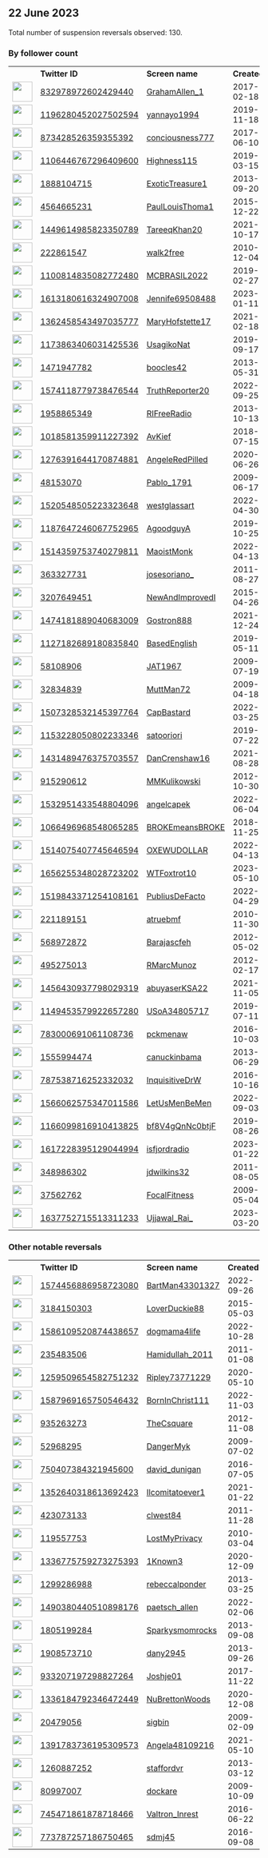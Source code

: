 
## 22 June 2023
Total number of suspension reversals observed: 130.

### By follower count
<table><tr><th></th><th align="left">Twitter ID</th><th align="left">Screen name</th>
<th align="left">Created</th><th align="left">Status</th><th align="left">Suspended</th><th align="left">Followers</th>
<tr><td><a href="https://pbs.twimg.com/profile_images/1600470480473018374/9qF2m59R_normal.jpg"><img src="https://pbs.twimg.com/profile_images/1600470480473018374/9qF2m59R_normal.jpg" width="40px" height="40px" align="center"/></a></td><td><a href="https://twitter.com/intent/user?user_id=832978972602429440">832978972602429440</a></td><td><a href="https://twitter.com/GrahamAllen_1">GrahamAllen_1</a></td><td>2017-02-18</td><td align="center"></td><td>2023-06-21</td><td>351884</td></tr>
<tr><td><a href="https://pbs.twimg.com/profile_images/1673511464097701893/SIT0xXHM_normal.jpg"><img src="https://pbs.twimg.com/profile_images/1673511464097701893/SIT0xXHM_normal.jpg" width="40px" height="40px" align="center"/></a></td><td><a href="https://twitter.com/intent/user?user_id=1196280452027502594">1196280452027502594</a></td><td><a href="https://twitter.com/yannayo1994">yannayo1994</a></td><td>2019-11-18</td><td align="center"></td><td>2022-11-04</td><td>16682</td></tr>
<tr><td><a href="https://pbs.twimg.com/profile_images/1142585419760115712/PNLFMNCI_normal.jpg"><img src="https://pbs.twimg.com/profile_images/1142585419760115712/PNLFMNCI_normal.jpg" width="40px" height="40px" align="center"/></a></td><td><a href="https://twitter.com/intent/user?user_id=873428526359355392">873428526359355392</a></td><td><a href="https://twitter.com/conciousness777">conciousness777</a></td><td>2017-06-10</td><td align="center"></td><td></td><td>15819</td></tr>
<tr><td><a href="https://pbs.twimg.com/profile_images/1672303280058421248/Uj5uPj4a_normal.jpg"><img src="https://pbs.twimg.com/profile_images/1672303280058421248/Uj5uPj4a_normal.jpg" width="40px" height="40px" align="center"/></a></td><td><a href="https://twitter.com/intent/user?user_id=1106446767296409600">1106446767296409600</a></td><td><a href="https://twitter.com/Highness115">Highness115</a></td><td>2019-03-15</td><td align="center"></td><td></td><td>12844</td></tr>
<tr><td><a href="https://pbs.twimg.com/profile_images/378800000484589695/e9625e37995493e95132ede2c074b2f4_normal.jpeg"><img src="https://pbs.twimg.com/profile_images/378800000484589695/e9625e37995493e95132ede2c074b2f4_normal.jpeg" width="40px" height="40px" align="center"/></a></td><td><a href="https://twitter.com/intent/user?user_id=1888104715">1888104715</a></td><td><a href="https://twitter.com/ExoticTreasure1">ExoticTreasure1</a></td><td>2013-09-20</td><td align="center"></td><td>2023-06-14</td><td>11689</td></tr>
<tr><td><a href="https://pbs.twimg.com/profile_images/1622326045004144642/4TRKoZP3_normal.jpg"><img src="https://pbs.twimg.com/profile_images/1622326045004144642/4TRKoZP3_normal.jpg" width="40px" height="40px" align="center"/></a></td><td><a href="https://twitter.com/intent/user?user_id=4564665231">4564665231</a></td><td><a href="https://twitter.com/PaulLouisThoma1">PaulLouisThoma1</a></td><td>2015-12-22</td><td align="center"></td><td>2023-06-20</td><td>10043</td></tr>
<tr><td><a href="https://pbs.twimg.com/profile_images/1585282624418783235/UCTRHKQF_normal.jpg"><img src="https://pbs.twimg.com/profile_images/1585282624418783235/UCTRHKQF_normal.jpg" width="40px" height="40px" align="center"/></a></td><td><a href="https://twitter.com/intent/user?user_id=1449614985823350789">1449614985823350789</a></td><td><a href="https://twitter.com/TareeqKhan20">TareeqKhan20</a></td><td>2021-10-17</td><td align="center"></td><td>2023-03-21</td><td>9160</td></tr>
<tr><td><a href="https://pbs.twimg.com/profile_images/1166428080736370688/ZK2eEJz3_normal.jpg"><img src="https://pbs.twimg.com/profile_images/1166428080736370688/ZK2eEJz3_normal.jpg" width="40px" height="40px" align="center"/></a></td><td><a href="https://twitter.com/intent/user?user_id=222861547">222861547</a></td><td><a href="https://twitter.com/walk2free">walk2free</a></td><td>2010-12-04</td><td align="center"></td><td></td><td>8860</td></tr>
<tr><td><a href="https://pbs.twimg.com/profile_images/1162506070302035968/7so4Hst9_normal.jpg"><img src="https://pbs.twimg.com/profile_images/1162506070302035968/7so4Hst9_normal.jpg" width="40px" height="40px" align="center"/></a></td><td><a href="https://twitter.com/intent/user?user_id=1100814835082772480">1100814835082772480</a></td><td><a href="https://twitter.com/MCBRASIL2022">MCBRASIL2022</a></td><td>2019-02-27</td><td align="center"></td><td>2022-09-27</td><td>3915</td></tr>
<tr><td><a href="https://pbs.twimg.com/profile_images/1674114328289501194/IM8wwxUO_normal.jpg"><img src="https://pbs.twimg.com/profile_images/1674114328289501194/IM8wwxUO_normal.jpg" width="40px" height="40px" align="center"/></a></td><td><a href="https://twitter.com/intent/user?user_id=1613180616324907008">1613180616324907008</a></td><td><a href="https://twitter.com/Jennife69508488">Jennife69508488</a></td><td>2023-01-11</td><td align="center"></td><td>2023-06-19</td><td>2884</td></tr>
<tr><td><a href="https://pbs.twimg.com/profile_images/1557198063697121282/leBe2HtP_normal.jpg"><img src="https://pbs.twimg.com/profile_images/1557198063697121282/leBe2HtP_normal.jpg" width="40px" height="40px" align="center"/></a></td><td><a href="https://twitter.com/intent/user?user_id=1362458543497035777">1362458543497035777</a></td><td><a href="https://twitter.com/MaryHofstette17">MaryHofstette17</a></td><td>2021-02-18</td><td align="center"></td><td>2022-08-14</td><td>2872</td></tr>
<tr><td><a href="https://pbs.twimg.com/profile_images/1478061854941274112/8OLROlME_normal.jpg"><img src="https://pbs.twimg.com/profile_images/1478061854941274112/8OLROlME_normal.jpg" width="40px" height="40px" align="center"/></a></td><td><a href="https://twitter.com/intent/user?user_id=1173863406031425536">1173863406031425536</a></td><td><a href="https://twitter.com/UsagikoNat">UsagikoNat</a></td><td>2019-09-17</td><td align="center"></td><td>2022-03-11</td><td>2633</td></tr>
<tr><td><a href="https://pbs.twimg.com/profile_images/1671863088574758913/1b3b_3e3_normal.jpg"><img src="https://pbs.twimg.com/profile_images/1671863088574758913/1b3b_3e3_normal.jpg" width="40px" height="40px" align="center"/></a></td><td><a href="https://twitter.com/intent/user?user_id=1471947782">1471947782</a></td><td><a href="https://twitter.com/boocles42">boocles42</a></td><td>2013-05-31</td><td align="center"></td><td>2022-02-13</td><td>1969</td></tr>
<tr><td><a href="https://pbs.twimg.com/profile_images/1574122413993783296/kFIBjNu7_normal.jpg"><img src="https://pbs.twimg.com/profile_images/1574122413993783296/kFIBjNu7_normal.jpg" width="40px" height="40px" align="center"/></a></td><td><a href="https://twitter.com/intent/user?user_id=1574118779738476544">1574118779738476544</a></td><td><a href="https://twitter.com/TruthReporter20">TruthReporter20</a></td><td>2022-09-25</td><td align="center"></td><td>2023-06-15</td><td>1936</td></tr>
<tr><td><a href="https://pbs.twimg.com/profile_images/413773069497290755/od2uqJxi_normal.png"><img src="https://pbs.twimg.com/profile_images/413773069497290755/od2uqJxi_normal.png" width="40px" height="40px" align="center"/></a></td><td><a href="https://twitter.com/intent/user?user_id=1958865349">1958865349</a></td><td><a href="https://twitter.com/RIFreeRadio">RIFreeRadio</a></td><td>2013-10-13</td><td align="center"></td><td>2023-06-13</td><td>1857</td></tr>
<tr><td><a href="https://pbs.twimg.com/profile_images/1237297928328351745/q4-z9oYC_normal.jpg"><img src="https://pbs.twimg.com/profile_images/1237297928328351745/q4-z9oYC_normal.jpg" width="40px" height="40px" align="center"/></a></td><td><a href="https://twitter.com/intent/user?user_id=1018581359911227392">1018581359911227392</a></td><td><a href="https://twitter.com/AvKief">AvKief</a></td><td>2018-07-15</td><td align="center"></td><td>2023-06-20</td><td>1780</td></tr>
<tr><td><a href="https://pbs.twimg.com/profile_images/1283372401531580417/5hxYTSDR_normal.jpg"><img src="https://pbs.twimg.com/profile_images/1283372401531580417/5hxYTSDR_normal.jpg" width="40px" height="40px" align="center"/></a></td><td><a href="https://twitter.com/intent/user?user_id=1276391644170874881">1276391644170874881</a></td><td><a href="https://twitter.com/AngeleRedPilled">AngeleRedPilled</a></td><td>2020-06-26</td><td align="center"></td><td></td><td>1489</td></tr>
<tr><td><a href="https://pbs.twimg.com/profile_images/1322999444888035331/oC13Kt6P_normal.jpg"><img src="https://pbs.twimg.com/profile_images/1322999444888035331/oC13Kt6P_normal.jpg" width="40px" height="40px" align="center"/></a></td><td><a href="https://twitter.com/intent/user?user_id=48153070">48153070</a></td><td><a href="https://twitter.com/Pablo_1791">Pablo_1791</a></td><td>2009-06-17</td><td align="center"></td><td></td><td>1476</td></tr>
<tr><td><a href="https://pbs.twimg.com/profile_images/1520548728842633223/AHsBXymD_normal.jpg"><img src="https://pbs.twimg.com/profile_images/1520548728842633223/AHsBXymD_normal.jpg" width="40px" height="40px" align="center"/></a></td><td><a href="https://twitter.com/intent/user?user_id=1520548505223323648">1520548505223323648</a></td><td><a href="https://twitter.com/westglassart">westglassart</a></td><td>2022-04-30</td><td align="center"></td><td>2023-06-17</td><td>911</td></tr>
<tr><td><a href="https://pbs.twimg.com/profile_images/1670047641504186368/pofboHez_normal.jpg"><img src="https://pbs.twimg.com/profile_images/1670047641504186368/pofboHez_normal.jpg" width="40px" height="40px" align="center"/></a></td><td><a href="https://twitter.com/intent/user?user_id=1187647246067752965">1187647246067752965</a></td><td><a href="https://twitter.com/AgoodguyA">AgoodguyA</a></td><td>2019-10-25</td><td align="center"></td><td>2023-06-14</td><td>851</td></tr>
<tr><td><a href="https://pbs.twimg.com/profile_images/1672643106246631425/0lG_k6Do_normal.jpg"><img src="https://pbs.twimg.com/profile_images/1672643106246631425/0lG_k6Do_normal.jpg" width="40px" height="40px" align="center"/></a></td><td><a href="https://twitter.com/intent/user?user_id=1514359753740279811">1514359753740279811</a></td><td><a href="https://twitter.com/MaoistMonk">MaoistMonk</a></td><td>2022-04-13</td><td align="center"></td><td>2023-01-01</td><td>832</td></tr>
<tr><td><a href="https://pbs.twimg.com/profile_images/1503113654136356864/IiumkCzI_normal.jpg"><img src="https://pbs.twimg.com/profile_images/1503113654136356864/IiumkCzI_normal.jpg" width="40px" height="40px" align="center"/></a></td><td><a href="https://twitter.com/intent/user?user_id=363327731">363327731</a></td><td><a href="https://twitter.com/josesoriano_">josesoriano_</a></td><td>2011-08-27</td><td align="center"></td><td>2022-06-01</td><td>736</td></tr>
<tr><td><a href="https://pbs.twimg.com/profile_images/1342943653204025348/4EiH9K3z_normal.jpg"><img src="https://pbs.twimg.com/profile_images/1342943653204025348/4EiH9K3z_normal.jpg" width="40px" height="40px" align="center"/></a></td><td><a href="https://twitter.com/intent/user?user_id=3207649451">3207649451</a></td><td><a href="https://twitter.com/NewAndImprovedI">NewAndImprovedI</a></td><td>2015-04-26</td><td align="center"></td><td></td><td>680</td></tr>
<tr><td><a href="https://pbs.twimg.com/profile_images/1611490600062451712/YFRffhD8_normal.jpg"><img src="https://pbs.twimg.com/profile_images/1611490600062451712/YFRffhD8_normal.jpg" width="40px" height="40px" align="center"/></a></td><td><a href="https://twitter.com/intent/user?user_id=1474181889040683009">1474181889040683009</a></td><td><a href="https://twitter.com/Gostron888">Gostron888</a></td><td>2021-12-24</td><td align="center"></td><td>2023-01-12</td><td>656</td></tr>
<tr><td><a href="https://pbs.twimg.com/profile_images/1575476339263426563/7poInJ--_normal.jpg"><img src="https://pbs.twimg.com/profile_images/1575476339263426563/7poInJ--_normal.jpg" width="40px" height="40px" align="center"/></a></td><td><a href="https://twitter.com/intent/user?user_id=1127182689180835840">1127182689180835840</a></td><td><a href="https://twitter.com/BasedEnglish">BasedEnglish</a></td><td>2019-05-11</td><td align="center"></td><td>2022-11-07</td><td>621</td></tr>
<tr><td><a href="https://pbs.twimg.com/profile_images/1330098010064359424/tcTFhOMo_normal.jpg"><img src="https://pbs.twimg.com/profile_images/1330098010064359424/tcTFhOMo_normal.jpg" width="40px" height="40px" align="center"/></a></td><td><a href="https://twitter.com/intent/user?user_id=58108906">58108906</a></td><td><a href="https://twitter.com/JAT1967">JAT1967</a></td><td>2009-07-19</td><td align="center"></td><td></td><td>589</td></tr>
<tr><td><a href="https://pbs.twimg.com/profile_images/654472974582444033/8Qw2n5I6_normal.png"><img src="https://pbs.twimg.com/profile_images/654472974582444033/8Qw2n5I6_normal.png" width="40px" height="40px" align="center"/></a></td><td><a href="https://twitter.com/intent/user?user_id=32834839">32834839</a></td><td><a href="https://twitter.com/MuttMan72">MuttMan72</a></td><td>2009-04-18</td><td align="center"></td><td>2022-08-03</td><td>539</td></tr>
<tr><td><a href="https://pbs.twimg.com/profile_images/1508514155967520774/AioU9CEC_normal.jpg"><img src="https://pbs.twimg.com/profile_images/1508514155967520774/AioU9CEC_normal.jpg" width="40px" height="40px" align="center"/></a></td><td><a href="https://twitter.com/intent/user?user_id=1507328532145397764">1507328532145397764</a></td><td><a href="https://twitter.com/CapBastard">CapBastard</a></td><td>2022-03-25</td><td align="center"></td><td>2022-07-26</td><td>505</td></tr>
<tr><td><a href="https://pbs.twimg.com/profile_images/1591424372580921345/h9khUGPt_normal.jpg"><img src="https://pbs.twimg.com/profile_images/1591424372580921345/h9khUGPt_normal.jpg" width="40px" height="40px" align="center"/></a></td><td><a href="https://twitter.com/intent/user?user_id=1153228050802233346">1153228050802233346</a></td><td><a href="https://twitter.com/satooriori">satooriori</a></td><td>2019-07-22</td><td align="center"></td><td>2023-01-29</td><td>473</td></tr>
<tr><td><a href="https://pbs.twimg.com/profile_images/1645360852802088960/kTVl33-w_normal.jpg"><img src="https://pbs.twimg.com/profile_images/1645360852802088960/kTVl33-w_normal.jpg" width="40px" height="40px" align="center"/></a></td><td><a href="https://twitter.com/intent/user?user_id=1431489476375703557">1431489476375703557</a></td><td><a href="https://twitter.com/DanCrenshaw16">DanCrenshaw16</a></td><td>2021-08-28</td><td align="center"></td><td>2023-06-14</td><td>462</td></tr>
<tr><td><a href="https://pbs.twimg.com/profile_images/1559027712941080576/hrO66DCP_normal.jpg"><img src="https://pbs.twimg.com/profile_images/1559027712941080576/hrO66DCP_normal.jpg" width="40px" height="40px" align="center"/></a></td><td><a href="https://twitter.com/intent/user?user_id=915290612">915290612</a></td><td><a href="https://twitter.com/MMKulikowski">MMKulikowski</a></td><td>2012-10-30</td><td align="center"></td><td>2022-10-20</td><td>423</td></tr>
<tr><td><a href="https://pbs.twimg.com/profile_images/1609473665737056256/vm50zv25_normal.jpg"><img src="https://pbs.twimg.com/profile_images/1609473665737056256/vm50zv25_normal.jpg" width="40px" height="40px" align="center"/></a></td><td><a href="https://twitter.com/intent/user?user_id=1532951433548804096">1532951433548804096</a></td><td><a href="https://twitter.com/angelcapek">angelcapek</a></td><td>2022-06-04</td><td align="center"></td><td>2023-02-11</td><td>387</td></tr>
<tr><td><a href="https://pbs.twimg.com/profile_images/1597914799630950401/XbJOoP1i_normal.jpg"><img src="https://pbs.twimg.com/profile_images/1597914799630950401/XbJOoP1i_normal.jpg" width="40px" height="40px" align="center"/></a></td><td><a href="https://twitter.com/intent/user?user_id=1066496968548065285">1066496968548065285</a></td><td><a href="https://twitter.com/BROKEmeansBROKE">BROKEmeansBROKE</a></td><td>2018-11-25</td><td align="center"></td><td>2022-12-22</td><td>372</td></tr>
<tr><td><a href="https://pbs.twimg.com/profile_images/1671714671165063174/-JqNkDM8_normal.jpg"><img src="https://pbs.twimg.com/profile_images/1671714671165063174/-JqNkDM8_normal.jpg" width="40px" height="40px" align="center"/></a></td><td><a href="https://twitter.com/intent/user?user_id=1514075407745646594">1514075407745646594</a></td><td><a href="https://twitter.com/OXEWUDOLLAR">OXEWUDOLLAR</a></td><td>2022-04-13</td><td align="center"></td><td>2023-04-06</td><td>355</td></tr>
<tr><td><a href="https://pbs.twimg.com/profile_images/1668000844128702465/ySDlm47m_normal.jpg"><img src="https://pbs.twimg.com/profile_images/1668000844128702465/ySDlm47m_normal.jpg" width="40px" height="40px" align="center"/></a></td><td><a href="https://twitter.com/intent/user?user_id=1656255348028723202">1656255348028723202</a></td><td><a href="https://twitter.com/WTFoxtrot10">WTFoxtrot10</a></td><td>2023-05-10</td><td align="center"></td><td>2023-06-17</td><td>349</td></tr>
<tr><td><a href="https://pbs.twimg.com/profile_images/1598417901685334016/Nkma6P7o_normal.jpg"><img src="https://pbs.twimg.com/profile_images/1598417901685334016/Nkma6P7o_normal.jpg" width="40px" height="40px" align="center"/></a></td><td><a href="https://twitter.com/intent/user?user_id=1519843371254108161">1519843371254108161</a></td><td><a href="https://twitter.com/PubliusDeFacto">PubliusDeFacto</a></td><td>2022-04-29</td><td align="center"></td><td>2023-06-17</td><td>284</td></tr>
<tr><td><a href="https://pbs.twimg.com/profile_images/1534029090453434368/ToZ0IgUi_normal.jpg"><img src="https://pbs.twimg.com/profile_images/1534029090453434368/ToZ0IgUi_normal.jpg" width="40px" height="40px" align="center"/></a></td><td><a href="https://twitter.com/intent/user?user_id=221189151">221189151</a></td><td><a href="https://twitter.com/atruebmf">atruebmf</a></td><td>2010-11-30</td><td align="center"></td><td>2022-06-08</td><td>260</td></tr>
<tr><td><a href="https://pbs.twimg.com/profile_images/1380113523318124546/zxGnRald_normal.jpg"><img src="https://pbs.twimg.com/profile_images/1380113523318124546/zxGnRald_normal.jpg" width="40px" height="40px" align="center"/></a></td><td><a href="https://twitter.com/intent/user?user_id=568972872">568972872</a></td><td><a href="https://twitter.com/Barajascfeh">Barajascfeh</a></td><td>2012-05-02</td><td align="center"></td><td>2023-03-17</td><td>243</td></tr>
<tr><td><a href="https://pbs.twimg.com/profile_images/591550967578955776/3O_BXmdr_normal.jpg"><img src="https://pbs.twimg.com/profile_images/591550967578955776/3O_BXmdr_normal.jpg" width="40px" height="40px" align="center"/></a></td><td><a href="https://twitter.com/intent/user?user_id=495275013">495275013</a></td><td><a href="https://twitter.com/RMarcMunoz">RMarcMunoz</a></td><td>2012-02-17</td><td align="center"></td><td>2023-01-11</td><td>241</td></tr>
<tr><td><a href="https://pbs.twimg.com/profile_images/1534318635673653250/V2CO4GuE_normal.jpg"><img src="https://pbs.twimg.com/profile_images/1534318635673653250/V2CO4GuE_normal.jpg" width="40px" height="40px" align="center"/></a></td><td><a href="https://twitter.com/intent/user?user_id=1456430937798029319">1456430937798029319</a></td><td><a href="https://twitter.com/abuyaserKSA22">abuyaserKSA22</a></td><td>2021-11-05</td><td align="center"></td><td>2022-11-28</td><td>241</td></tr>
<tr><td><a href="https://pbs.twimg.com/profile_images/1488361104644399115/hU92ldgO_normal.jpg"><img src="https://pbs.twimg.com/profile_images/1488361104644399115/hU92ldgO_normal.jpg" width="40px" height="40px" align="center"/></a></td><td><a href="https://twitter.com/intent/user?user_id=1149453579922657280">1149453579922657280</a></td><td><a href="https://twitter.com/USoA34805717">USoA34805717</a></td><td>2019-07-11</td><td align="center"></td><td>2022-04-25</td><td>227</td></tr>
<tr><td><a href="https://pbs.twimg.com/profile_images/1597556585274171392/hjUpBbwq_normal.jpg"><img src="https://pbs.twimg.com/profile_images/1597556585274171392/hjUpBbwq_normal.jpg" width="40px" height="40px" align="center"/></a></td><td><a href="https://twitter.com/intent/user?user_id=783000691061108736">783000691061108736</a></td><td><a href="https://twitter.com/pckmenaw">pckmenaw</a></td><td>2016-10-03</td><td align="center">🔒</td><td>2023-01-08</td><td>216</td></tr>
<tr><td><a href="https://pbs.twimg.com/profile_images/1236234322186825728/zjvo7wuO_normal.jpg"><img src="https://pbs.twimg.com/profile_images/1236234322186825728/zjvo7wuO_normal.jpg" width="40px" height="40px" align="center"/></a></td><td><a href="https://twitter.com/intent/user?user_id=1555994474">1555994474</a></td><td><a href="https://twitter.com/canuckinbama">canuckinbama</a></td><td>2013-06-29</td><td align="center"></td><td>2022-08-15</td><td>204</td></tr>
<tr><td><a href="https://pbs.twimg.com/profile_images/1483417079168577536/h2wRon_u_normal.jpg"><img src="https://pbs.twimg.com/profile_images/1483417079168577536/h2wRon_u_normal.jpg" width="40px" height="40px" align="center"/></a></td><td><a href="https://twitter.com/intent/user?user_id=787538716252332032">787538716252332032</a></td><td><a href="https://twitter.com/InquisitiveDrW">InquisitiveDrW</a></td><td>2016-10-16</td><td align="center"></td><td>2023-02-07</td><td>193</td></tr>
<tr><td><a href="https://pbs.twimg.com/profile_images/1566073710825578496/L_G5mg3Q_normal.jpg"><img src="https://pbs.twimg.com/profile_images/1566073710825578496/L_G5mg3Q_normal.jpg" width="40px" height="40px" align="center"/></a></td><td><a href="https://twitter.com/intent/user?user_id=1566062575347011586">1566062575347011586</a></td><td><a href="https://twitter.com/LetUsMenBeMen">LetUsMenBeMen</a></td><td>2022-09-03</td><td align="center"></td><td>2023-02-03</td><td>173</td></tr>
<tr><td><a href="https://abs.twimg.com/sticky/default_profile_images/default_profile_normal.png"><img src="https://abs.twimg.com/sticky/default_profile_images/default_profile_normal.png" width="40px" height="40px" align="center"/></a></td><td><a href="https://twitter.com/intent/user?user_id=1166099816910413825">1166099816910413825</a></td><td><a href="https://twitter.com/bf8V4gQnNc0btjF">bf8V4gQnNc0btjF</a></td><td>2019-08-26</td><td align="center"></td><td>2022-11-05</td><td>162</td></tr>
<tr><td><a href="https://pbs.twimg.com/profile_images/1617228694019252226/bFYh2ydR_normal.jpg"><img src="https://pbs.twimg.com/profile_images/1617228694019252226/bFYh2ydR_normal.jpg" width="40px" height="40px" align="center"/></a></td><td><a href="https://twitter.com/intent/user?user_id=1617228395129044994">1617228395129044994</a></td><td><a href="https://twitter.com/isfjordradio">isfjordradio</a></td><td>2023-01-22</td><td align="center"></td><td>2023-04-26</td><td>161</td></tr>
<tr><td><a href="https://pbs.twimg.com/profile_images/1671736028892200963/TVwchsi9_normal.jpg"><img src="https://pbs.twimg.com/profile_images/1671736028892200963/TVwchsi9_normal.jpg" width="40px" height="40px" align="center"/></a></td><td><a href="https://twitter.com/intent/user?user_id=348986302">348986302</a></td><td><a href="https://twitter.com/jdwilkins32">jdwilkins32</a></td><td>2011-08-05</td><td align="center"></td><td></td><td>160</td></tr>
<tr><td><a href="https://pbs.twimg.com/profile_images/1671673417551028225/6gh2IPGB_normal.jpg"><img src="https://pbs.twimg.com/profile_images/1671673417551028225/6gh2IPGB_normal.jpg" width="40px" height="40px" align="center"/></a></td><td><a href="https://twitter.com/intent/user?user_id=37562762">37562762</a></td><td><a href="https://twitter.com/FocalFitness">FocalFitness</a></td><td>2009-05-04</td><td align="center"></td><td>2023-06-10</td><td>157</td></tr>
<tr><td><a href="https://pbs.twimg.com/profile_images/1667361704202887170/AYrbUdm3_normal.jpg"><img src="https://pbs.twimg.com/profile_images/1667361704202887170/AYrbUdm3_normal.jpg" width="40px" height="40px" align="center"/></a></td><td><a href="https://twitter.com/intent/user?user_id=1637752715513311233">1637752715513311233</a></td><td><a href="https://twitter.com/Ujjawal_Rai_">Ujjawal_Rai_</a></td><td>2023-03-20</td><td align="center"></td><td>2023-05-28</td><td>149</td></tr>
</table>

### Other notable reversals
<table><tr><th></th><th align="left">Twitter ID</th><th align="left">Screen name</th>
<th align="left">Created</th><th align="left">Status</th><th align="left">Suspended</th><th align="left">Followers</th>
<tr><td><a href="https://pbs.twimg.com/profile_images/1603981584104914944/G5nr966a_normal.jpg"><img src="https://pbs.twimg.com/profile_images/1603981584104914944/G5nr966a_normal.jpg" width="40px" height="40px" align="center"/></a></td><td><a href="https://twitter.com/intent/user?user_id=1574456886958723080">1574456886958723080</a></td><td><a href="https://twitter.com/BartMan43301327">BartMan43301327</a></td><td>2022-09-26</td><td align="center"></td><td>2022-12-22</td><td>100</td></tr>
<tr><td><a href="https://pbs.twimg.com/profile_images/594841042899218432/ryrrWSZO_normal.jpg"><img src="https://pbs.twimg.com/profile_images/594841042899218432/ryrrWSZO_normal.jpg" width="40px" height="40px" align="center"/></a></td><td><a href="https://twitter.com/intent/user?user_id=3184150303">3184150303</a></td><td><a href="https://twitter.com/LoverDuckie88">LoverDuckie88</a></td><td>2015-05-03</td><td align="center"></td><td>2023-06-07</td><td>136</td></tr>
<tr><td><a href="https://pbs.twimg.com/profile_images/1651959629419630592/H0litTZB_normal.jpg"><img src="https://pbs.twimg.com/profile_images/1651959629419630592/H0litTZB_normal.jpg" width="40px" height="40px" align="center"/></a></td><td><a href="https://twitter.com/intent/user?user_id=1586109520874438657">1586109520874438657</a></td><td><a href="https://twitter.com/dogmama4life">dogmama4life</a></td><td>2022-10-28</td><td align="center"></td><td>2023-05-26</td><td>18</td></tr>
<tr><td><a href="https://pbs.twimg.com/profile_images/1183161617112059908/X_OALhR5_normal.jpg"><img src="https://pbs.twimg.com/profile_images/1183161617112059908/X_OALhR5_normal.jpg" width="40px" height="40px" align="center"/></a></td><td><a href="https://twitter.com/intent/user?user_id=235483506">235483506</a></td><td><a href="https://twitter.com/Hamidullah_2011">Hamidullah_2011</a></td><td>2011-01-08</td><td align="center"></td><td>2023-05-14</td><td>85</td></tr>
<tr><td><a href="https://pbs.twimg.com/profile_images/1430035552997449729/5PGHKpHe_normal.jpg"><img src="https://pbs.twimg.com/profile_images/1430035552997449729/5PGHKpHe_normal.jpg" width="40px" height="40px" align="center"/></a></td><td><a href="https://twitter.com/intent/user?user_id=1259509654582751232">1259509654582751232</a></td><td><a href="https://twitter.com/Ripley73771229">Ripley73771229</a></td><td>2020-05-10</td><td align="center"></td><td>2023-06-12</td><td>17</td></tr>
<tr><td><a href="https://pbs.twimg.com/profile_images/1587969445804199936/Y5l305As_normal.jpg"><img src="https://pbs.twimg.com/profile_images/1587969445804199936/Y5l305As_normal.jpg" width="40px" height="40px" align="center"/></a></td><td><a href="https://twitter.com/intent/user?user_id=1587969165750546432">1587969165750546432</a></td><td><a href="https://twitter.com/BornInChrist111">BornInChrist111</a></td><td>2022-11-03</td><td align="center"></td><td>2023-06-13</td><td>18</td></tr>
<tr><td><a href="https://pbs.twimg.com/profile_images/1193841393430650881/qB4jH-v2_normal.jpg"><img src="https://pbs.twimg.com/profile_images/1193841393430650881/qB4jH-v2_normal.jpg" width="40px" height="40px" align="center"/></a></td><td><a href="https://twitter.com/intent/user?user_id=935263273">935263273</a></td><td><a href="https://twitter.com/TheCsquare">TheCsquare</a></td><td>2012-11-08</td><td align="center">🔒</td><td>2022-11-29</td><td>34</td></tr>
<tr><td><a href="https://pbs.twimg.com/profile_images/857283960497459200/I_DCmAoK_normal.jpg"><img src="https://pbs.twimg.com/profile_images/857283960497459200/I_DCmAoK_normal.jpg" width="40px" height="40px" align="center"/></a></td><td><a href="https://twitter.com/intent/user?user_id=52968295">52968295</a></td><td><a href="https://twitter.com/DangerMyk">DangerMyk</a></td><td>2009-07-02</td><td align="center"></td><td>2023-05-17</td><td>27</td></tr>
<tr><td><a href="https://abs.twimg.com/sticky/default_profile_images/default_profile_normal.png"><img src="https://abs.twimg.com/sticky/default_profile_images/default_profile_normal.png" width="40px" height="40px" align="center"/></a></td><td><a href="https://twitter.com/intent/user?user_id=750407384321945600">750407384321945600</a></td><td><a href="https://twitter.com/david_dunigan">david_dunigan</a></td><td>2016-07-05</td><td align="center"></td><td>2023-05-17</td><td>21</td></tr>
<tr><td><a href="https://pbs.twimg.com/profile_images/1544264556591071233/lGoLDMes_normal.jpg"><img src="https://pbs.twimg.com/profile_images/1544264556591071233/lGoLDMes_normal.jpg" width="40px" height="40px" align="center"/></a></td><td><a href="https://twitter.com/intent/user?user_id=1352640318613692423">1352640318613692423</a></td><td><a href="https://twitter.com/Ilcomitatoever1">Ilcomitatoever1</a></td><td>2021-01-22</td><td align="center"></td><td>2022-12-13</td><td>74</td></tr>
<tr><td><a href="https://pbs.twimg.com/profile_images/1628894040635871232/rX0OAAoi_normal.jpg"><img src="https://pbs.twimg.com/profile_images/1628894040635871232/rX0OAAoi_normal.jpg" width="40px" height="40px" align="center"/></a></td><td><a href="https://twitter.com/intent/user?user_id=423073133">423073133</a></td><td><a href="https://twitter.com/clwest84">clwest84</a></td><td>2011-11-28</td><td align="center"></td><td>2023-03-16</td><td>11</td></tr>
<tr><td><a href="https://pbs.twimg.com/profile_images/770674560320544768/T0oDnesj_normal.jpg"><img src="https://pbs.twimg.com/profile_images/770674560320544768/T0oDnesj_normal.jpg" width="40px" height="40px" align="center"/></a></td><td><a href="https://twitter.com/intent/user?user_id=119557753">119557753</a></td><td><a href="https://twitter.com/LostMyPrivacy">LostMyPrivacy</a></td><td>2010-03-04</td><td align="center"></td><td>2023-05-08</td><td>35</td></tr>
<tr><td><a href="https://pbs.twimg.com/profile_images/1509325752541626374/NG00AJt6_normal.jpg"><img src="https://pbs.twimg.com/profile_images/1509325752541626374/NG00AJt6_normal.jpg" width="40px" height="40px" align="center"/></a></td><td><a href="https://twitter.com/intent/user?user_id=1336775759273275393">1336775759273275393</a></td><td><a href="https://twitter.com/1Known3">1Known3</a></td><td>2020-12-09</td><td align="center"></td><td>2022-11-29</td><td>28</td></tr>
<tr><td><a href="https://pbs.twimg.com/profile_images/537628733113643009/N_lEP-lT_normal.jpeg"><img src="https://pbs.twimg.com/profile_images/537628733113643009/N_lEP-lT_normal.jpeg" width="40px" height="40px" align="center"/></a></td><td><a href="https://twitter.com/intent/user?user_id=1299286988">1299286988</a></td><td><a href="https://twitter.com/rebeccalponder">rebeccalponder</a></td><td>2013-03-25</td><td align="center"></td><td>2023-05-22</td><td>116</td></tr>
<tr><td><a href="https://pbs.twimg.com/profile_images/1490384155296862213/itJV8dBC_normal.jpg"><img src="https://pbs.twimg.com/profile_images/1490384155296862213/itJV8dBC_normal.jpg" width="40px" height="40px" align="center"/></a></td><td><a href="https://twitter.com/intent/user?user_id=1490380440510898176">1490380440510898176</a></td><td><a href="https://twitter.com/paetsch_allen">paetsch_allen</a></td><td>2022-02-06</td><td align="center"></td><td>2022-12-09</td><td>8</td></tr>
<tr><td><a href="https://pbs.twimg.com/profile_images/1634616672115134464/Lpwb0QNz_normal.png"><img src="https://pbs.twimg.com/profile_images/1634616672115134464/Lpwb0QNz_normal.png" width="40px" height="40px" align="center"/></a></td><td><a href="https://twitter.com/intent/user?user_id=1805199284">1805199284</a></td><td><a href="https://twitter.com/Sparkysmomrocks">Sparkysmomrocks</a></td><td>2013-09-08</td><td align="center"></td><td>2023-03-22</td><td>45</td></tr>
<tr><td><a href="https://pbs.twimg.com/profile_images/1218751419722993664/98j3fPLK_normal.png"><img src="https://pbs.twimg.com/profile_images/1218751419722993664/98j3fPLK_normal.png" width="40px" height="40px" align="center"/></a></td><td><a href="https://twitter.com/intent/user?user_id=1908573710">1908573710</a></td><td><a href="https://twitter.com/dany2945">dany2945</a></td><td>2013-09-26</td><td align="center"></td><td>2023-01-06</td><td>1</td></tr>
<tr><td><a href="https://pbs.twimg.com/profile_images/933208476939161601/YRuTeQKN_normal.jpg"><img src="https://pbs.twimg.com/profile_images/933208476939161601/YRuTeQKN_normal.jpg" width="40px" height="40px" align="center"/></a></td><td><a href="https://twitter.com/intent/user?user_id=933207197298827264">933207197298827264</a></td><td><a href="https://twitter.com/Joshje01">Joshje01</a></td><td>2017-11-22</td><td align="center"></td><td>2023-01-19</td><td>21</td></tr>
<tr><td><a href="https://pbs.twimg.com/profile_images/1336184918850887681/-GlRdGGi_normal.jpg"><img src="https://pbs.twimg.com/profile_images/1336184918850887681/-GlRdGGi_normal.jpg" width="40px" height="40px" align="center"/></a></td><td><a href="https://twitter.com/intent/user?user_id=1336184792346472449">1336184792346472449</a></td><td><a href="https://twitter.com/NuBrettonWoods">NuBrettonWoods</a></td><td>2020-12-08</td><td align="center"></td><td>2023-02-24</td><td>98</td></tr>
<tr><td><a href="https://pbs.twimg.com/profile_images/281840850/tweet_normal.jpg"><img src="https://pbs.twimg.com/profile_images/281840850/tweet_normal.jpg" width="40px" height="40px" align="center"/></a></td><td><a href="https://twitter.com/intent/user?user_id=20479056">20479056</a></td><td><a href="https://twitter.com/sigbin">sigbin</a></td><td>2009-02-09</td><td align="center"></td><td>2023-05-26</td><td>53</td></tr>
<tr><td><a href="https://pbs.twimg.com/profile_images/1670038272712536069/lDVeD1DE_normal.jpg"><img src="https://pbs.twimg.com/profile_images/1670038272712536069/lDVeD1DE_normal.jpg" width="40px" height="40px" align="center"/></a></td><td><a href="https://twitter.com/intent/user?user_id=1391783736195309573">1391783736195309573</a></td><td><a href="https://twitter.com/Angela48109216">Angela48109216</a></td><td>2021-05-10</td><td align="center"></td><td>2023-06-10</td><td>0</td></tr>
<tr><td><a href="https://abs.twimg.com/sticky/default_profile_images/default_profile_normal.png"><img src="https://abs.twimg.com/sticky/default_profile_images/default_profile_normal.png" width="40px" height="40px" align="center"/></a></td><td><a href="https://twitter.com/intent/user?user_id=1260887252">1260887252</a></td><td><a href="https://twitter.com/staffordvr">staffordvr</a></td><td>2013-03-12</td><td align="center"></td><td>2023-05-25</td><td>3</td></tr>
<tr><td><a href="https://pbs.twimg.com/profile_images/1601118533064310786/HYF-q_OZ_normal.jpg"><img src="https://pbs.twimg.com/profile_images/1601118533064310786/HYF-q_OZ_normal.jpg" width="40px" height="40px" align="center"/></a></td><td><a href="https://twitter.com/intent/user?user_id=80997007">80997007</a></td><td><a href="https://twitter.com/dockare">dockare</a></td><td>2009-10-09</td><td align="center">🔒</td><td>2023-01-10</td><td>83</td></tr>
<tr><td><a href="https://pbs.twimg.com/profile_images/1166077542668746752/8HgCWmVx_normal.jpg"><img src="https://pbs.twimg.com/profile_images/1166077542668746752/8HgCWmVx_normal.jpg" width="40px" height="40px" align="center"/></a></td><td><a href="https://twitter.com/intent/user?user_id=745471861878718466">745471861878718466</a></td><td><a href="https://twitter.com/Valtron_Inrest">Valtron_Inrest</a></td><td>2016-06-22</td><td align="center"></td><td>2023-05-30</td><td>59</td></tr>
<tr><td><a href="https://pbs.twimg.com/profile_images/945679500637097985/Bxh5TItQ_normal.jpg"><img src="https://pbs.twimg.com/profile_images/945679500637097985/Bxh5TItQ_normal.jpg" width="40px" height="40px" align="center"/></a></td><td><a href="https://twitter.com/intent/user?user_id=773787257186750465">773787257186750465</a></td><td><a href="https://twitter.com/sdmj45">sdmj45</a></td><td>2016-09-08</td><td align="center"></td><td>2023-06-16</td><td>13</td></tr>
</table>
